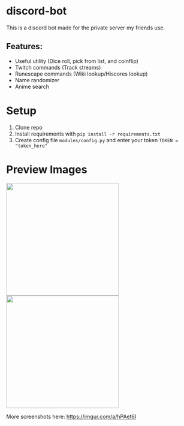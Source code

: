 # discord-bot
This is a discord bot made for the private server my friends use.

## Features:
* Useful utility (Dice roll, pick from list, and coinflip)
* Twitch commands (Track streams)
* Runescape commands (Wiki lookup/Hiscores lookup)
* Name randomizer
* Anime search

# Setup
1. Clone repo
2. Install requirements with `pip install -r requirements.txt`
3. Create config file `modules/config.py` and enter your token `TOKEN = "token_here"`

# Preview Images
<img src="https://i.imgur.com/pf2vx2g.png" width="300" height="300" /> <img src="https://i.imgur.com/C0JWXrL.png" width="300" height="300" />

More screenshots here: https://imgur.com/a/hPAet6I
